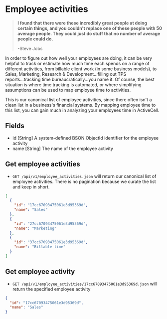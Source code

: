 Employee activities
===================

> **I found that there were these incredibly great people at doing certain things, and you couldn't replace one of these people with 50 average people. They could just do stuff that no number of average people could do.**
>
> -Steve Jobs

In order to figure out how well your employees are doing, it can be very helpful to track or estimate how much time each spends on a range of different activities, from billable client work (in some business models), to Sales, Marketing, Research & Development...filling out TPS reports...tracking time bureaucratically...you name it. Of course, the best situation is where time tracking is automated, or where simplifying assumptions can be used to map employee time to activities. 

This is our canonical list of employee activities, since there often isn't a clean list in a business's financial systems. By mapping employee time to this list, you can gain much in analyzing your employees time in ActiveCell.

Fields
------

* id [String] A system-defined BSON ObjectId identifier for the employee activity
* name [String] The name of the employee activity


Get employee activities
------------

* `GET /api/v1/employee_activities.json` will return our canonical list of employee activities. There is no pagination because we curate the list and keep in short.

```json
[
  {
    "id": "17cc67093475061e3d95369d",
    "name": "Sales"
  },
  {
    "id": "27cc67093475061e3d95369d",
    "name": "Marketing"
  },
  {
    "id": "37cc67093475061e3d95369d",
    "name": "Billable time"
  }
]
```


Get employee activity
-----------

* `GET /api/v1/employee_activities/17cc67093475061e3d95369d.json` will return the specified employee activity

```json
{
  "id": "17cc67093475061e3d95369d",
  "name": "Sales"
}
```